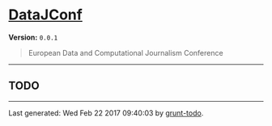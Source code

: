# [DataJConf]( https://github.com/martinjc/datajconf.git.git#readme )

**Version:** `0.0.1`

> European Data and Computational Journalism Conference

* * *

## TODO


* * *

Last generated: Wed Feb 22 2017 09:40:03 by [grunt-todo](https://github.com/leny/grunt-todo).
